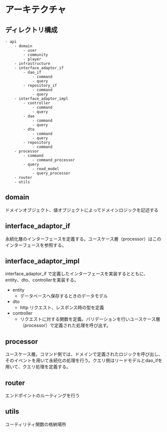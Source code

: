 # アーキテクチャ

## ディレクトリ構成

```
- api
	- domain
	    - user
	    - community
	    - player
	- infrastructure
	- interface_adaptor_if
		- dao_if
			- command
			- query
		- repository_if
			- command
			- query
	- interface_adaptor_impl
		- controller
			- command
			- query
	    - dao
		    - command
			- query
	    - dto
		    - command
			- query
	    - repository
		    - command
    - processor
	    - command
		    - command_processor
		- query
			- read_model
			- query_processor
	- router
	- utils
```

## domain
ドメインオブジェクト、値オブジェクトによってドメインロジックを記述する

## interface_adaptor_if
永続化層のインターフェースを定義する。ユースケース層（processor）はこのインターフェースを参照する。

## interface_adaptor_impl
interface_adaptor_if で定義したインターフェースを実装するとともに、entity、dto、controllerを実装する。
- entity
	- データベースへ保存するときのデータモデル
- dto
	- http リクエスト、レスポンス時の型を定義
- controller
	- リクエストに対する関数を定義。バリデーションを行いユースケース層（processor）で定義された処理を呼び出す。
## processor
ユースケース層。コマンド側では、ドメインで定義されたロジックを呼び出し、そのイベントを用いて永続化の処理を行う。クエリ側はリードモデルとdao_ifを用いて、クエリ処理を定義する。

## router
エンドポイントのルーティングを行う

## utils
ユーティリティ関数の格納場所